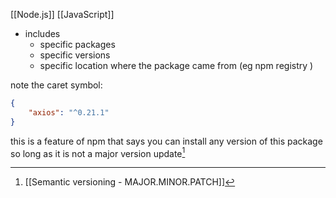 [[Node.js]] [[JavaScript]] 

- includes 
	- specific packages
	- specific versions
	- specific location where the package came from (eg npm registry )

note the caret symbol:

```json
{
	"axios": "^0.21.1"
}
```

this is a feature of npm that says you can install any version of this package so long as it is not a major version update[^1]

	

[^1]:[[Semantic versioning - MAJOR.MINOR.PATCH]]
